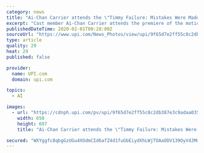 ```yaml
---
category: news
title: "Ai-Chan Carrier attends the \"Timmy Failure: Mistakes Were Made\" premiere in Los Angeles"
excerpt: "Cast member Ai-Chan Carrier attends the premiere of the motion picture dramatic fantasy \"Timmy Failure: Mistakes Were Made\" at the El Capitan Theatre in the Hollywood section of Los Angeles on Thursday, January 30, 2020. Storyline: Based on the best-selling book of the same name, the film follows the hilarious exploits of quirky, deadpan hero ..."
publishedDateTime: 2020-02-01T00:28:00Z
sourceUrl: "https://www.upi.com/News_Photos/view/upi/9f65d7e2ff55c8c2db387e3c9adaa035/Ai-Chan-Carrier-attends-the-Timmy-Failure-Mistakes-Were-Made-premiere-in-Los-Angeles/"
type: article
quality: 29
heat: 29
published: false

provider:
  name: UPI.com
  domain: upi.com

topics:
  - AI

images:
  - url: "https://cdnph.upi.com/pv/upi/9f65d7e2ff55c8c2db387e3c9adaa035/TIMMY-FAILURE.jpg"
    width: 650
    height: 697
    title: "Ai-Chan Carrier attends the \"Timmy Failure: Mistakes Were Made\" premiere in Los Angeles"

secured: "WXYggfc8qbgGzUGu4XOdmCId6afZ4d1fuGbEiydXhLWjTOAaODV139OyVdJMmLQ4ptONgExvMw+Lb4bx1AZOfAiKUbb+NlOXxddS4hdz2Tmnck3PlU4Z03aZuE/pGCgcYPlSkgUQ1WrCXuwkRALWtfV5q8RhmzkmBKVGD6z7UtqzKt4G6h/ucUADeZEN3fNwUSmGs6fMAjkSLP5twAPxaEoVxJlxIVSjDPBQ7LSsE31F81Ew3LRJQrWpcxKD0XZOcBDfSVDfichOPzA7bLuB5k261Sk4HsOkpNwt+Gf/shFhd012aQ9qmJa37G7vot28YGzjctLrye4HbMZc/ywD6i+oVToANePXg/udz6x6GqjAQnTDNgM318OiNIEOqOX8sqSJ6nxSSJ5zPDJjTjPpYCkg9yjCqRJlL97CRptrnPwfbeacPMKFwxYN8pAK9KRbbyOIABVDXFwp/808uqHW/9Sb0R5W0LivP14AlbCnte8=;O4Ez1Lkf7w9wmvptiVPbsQ=="
---
```


